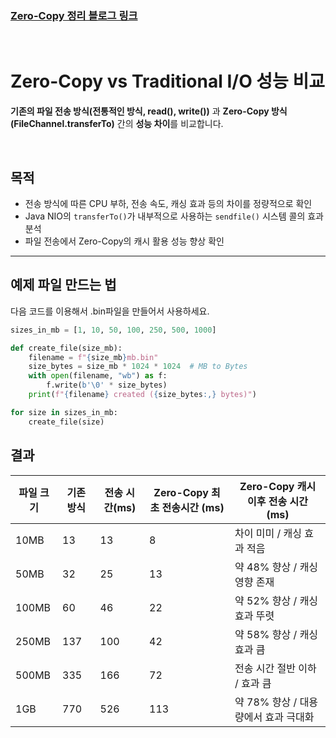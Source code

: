 ### [**Zero-Copy 정리 블로그 링크**](https://virtualworld.tistory.com/entry/IO-%EB%B3%91%EB%AA%A9%EC%9D%84-%EC%97%86%EC%95%A0%EB%8A%94-%EB%B0%A9%EB%B2%95-Zero-Copy-feat-sendfile-DMA)

</br>

# Zero-Copy vs Traditional I/O 성능 비교
**기존의 파일 전송 방식(전통적인 방식, read(), write())** 과 **Zero-Copy 방식 (FileChannel.transferTo)** 간의 **성능 차이**를 비교합니다.

</br>

##  목적

- 전송 방식에 따른 CPU 부하, 전송 속도, 캐싱 효과 등의 차이를 정량적으로 확인
- Java NIO의 `transferTo()`가 내부적으로 사용하는 `sendfile()` 시스템 콜의 효과 분석
- 파일 전송에서 Zero-Copy의 캐시 활용 성능 향상 확인

---


## 예제 파일 만드는 법
다음 코드를 이용해서 .bin파일을 만들어서 사용하세요.

```python
sizes_in_mb = [1, 10, 50, 100, 250, 500, 1000]

def create_file(size_mb):
    filename = f"{size_mb}mb.bin"
    size_bytes = size_mb * 1024 * 1024  # MB to Bytes
    with open(filename, "wb") as f:
        f.write(b'\0' * size_bytes)
    print(f"{filename} created ({size_bytes:,} bytes)")

for size in sizes_in_mb:
    create_file(size)
```


## 결과
| **파일 크기** | **기존 방식** | **전송 시간(ms)** | **Zero-Copy 최초 전송시간 (ms)** | **Zero-Copy 캐시 이후 전송 시간 (ms)** |
| --- | --- | --- | --- | --- |
| 10MB | 13 | 13 | 8 | 차이 미미 / 캐싱 효과 적음 |
| 50MB | 32 | 25 | 13 | 약 48% 향상 / 캐싱 영향 존재 |
| 100MB | 60 | 46 | 22 | 약 52% 향상 / 캐싱 효과 뚜렷 |
| 250MB | 137 | 100 | 42 | 약 58% 향상 / 캐싱 효과 큼 |
| 500MB | 335 | 166 | 72 | 전송 시간 절반 이하 / 효과 큼 |
| 1GB | 770 | 526 | 113 | 약 78% 향상 / 대용량에서 효과 극대화 |

